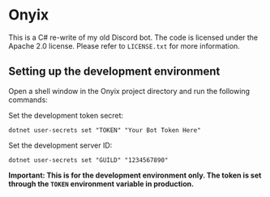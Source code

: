 # Onyix

This is a C# re-write of my old Discord bot. The code is licensed under the Apache 2.0 license. Please refer to `LICENSE.txt` for more information.

## Setting up the development environment

Open a shell window in the Onyix project directory and run the following commands:

Set the development token secret:

```shell
dotnet user-secrets set "TOKEN" "Your Bot Token Here"
```

Set the development server ID:

```shell
dotnet user-secrets set "GUILD" "1234567890"
```

**Important: This is for the development environment only. The token is set through the `TOKEN` environment variable in production.**
